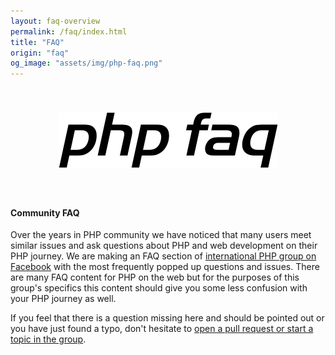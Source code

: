 ```yaml
---
layout: faq-overview
permalink: /faq/index.html
title: "FAQ"
origin: "faq"
og_image: "assets/img/php-faq.png"
---
```

<div style="text-align:center; padding:40px 40px;">
    <img src="/assets/img/php-faq.png" alt="PHP FAQ">
</div>

#### Community FAQ

Over the years in PHP community we have noticed that many users meet similar issues and ask questions
about PHP and web development on their PHP journey. We are making an FAQ section of [international PHP group on Facebook][php-group]
with the most frequently popped up questions and issues. There are many FAQ content for PHP on the web but for the purposes
of this group's specifics this content should give you some less confusion with your PHP journey as well.

If you feel that there is a question missing here and should be pointed out or you have just found a typo, don't hesitate to
[open a pull request or start a topic in the group][contributing].

[php-group]: https://www.facebook.com/groups/2204685680/
[contributing]: https://github.com/wwphp-fb/php-faq/blob/master/CONTRIBUTING.md
